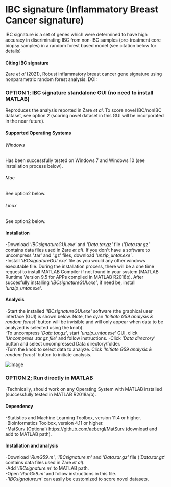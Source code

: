 # IBC signature (Inflammatory Breast Cancer signature)
IBC signature is a set of genes which were determined to have high accuracy in discriminating IBC from non-IBC samples (pre-treatment core biopsy samples) in a random forest based model (see citation below for details)

#### Citing IBC signature
Zare *et al* (2021), Robust inflammatory breast cancer gene signature using nonparametric random forest analysis. DOI:  

### OPTION 1; IBC signature standalone GUI (no need to install MATLAB)
Reproduces the analysis reported in Zare *et al*. To score novel IBC/nonIBC dataset, see option 2 (scoring novel dataset in this GUI will be incorporated in the near future).
#### Supported Operating Systems
###### Windows
Has been successfully tested on Windows 7 and Windows 10 (see installation process below).
###### Mac
See option2 below.
###### Linux
See option2 below.

#### Installation
-Download *'IBCsignatureGUI.exe'* and *'Data.tar.gz'* file (*'Data.tar.gz'* contains data files used in Zare *et al*). If you don't have a software to uncompress '.tar' and '.gz' files, download *'unzip_untar.exe'*.  
-Install *'IBCsignatureGUI.exe'* file as you would any other windows executable file. During the installation process, there will be a one time request to install MATLAB Compiler if not found in your system (MATLAB Runtime Version 9.5 for APPs compiled in MATLAB R2018b). After succesfully installing *'IBCsignatureGUI.exe'*, if need be, install *'unzip_untar.exe'*. 
#### Analysis
-Start the installed *'IBCsignatureGUI.exe'* software (the graphical user interface (GUI) is shown below. Note, the cyan *'Initiate G59 analysis & random forest'* button will be invisible and will only appear when data to be analyzed is selected using the knob).  
-To uncompress *'Data.tar.gz'*, start *'unzip_untar.exe'* GUI, click *'Uncompress .tar.gz file'* and follow instructions. 
-Click *'Data directory'* button and select uncompressed Data directory/folder.   
-Turn the knob to select data to analyze. Click *'Initiate G59 analysis & random forest'* button to initiate analysis.

 
![image](https://user-images.githubusercontent.com/68044059/128934089-49080c28-2775-40e6-b32e-f4e2091f044e.png)


### OPTION 2; Run directly in MATLAB
-Technically, should work on any Operating System with MATLAB installed (successfully tested in MATLAB R2018a/b).
#### Dependency
-Statistics and Machine Learning Toolbox, version 11.4 or higher.  
-Bioinformatics Toolbox, version 4.11 or higher.  
-MatSurv (Optional) https://github.com/aebergl/MatSurv (download and add to MATLAB path).  
#### Installation and analysis
-Download *'RunG59.m'*, *'IBCsignature.m'* and *'Data.tar.gz'* file (*'Data.tar.gz'* contains data files used in Zare *et al*).  
-Add *'IBCsignature.m'* to MATLAB path.  
-Open *'RunG59.m'* and follow instructions in this file.   
-*'IBCsignature.m'* can easily be customized to score novel datasets.
